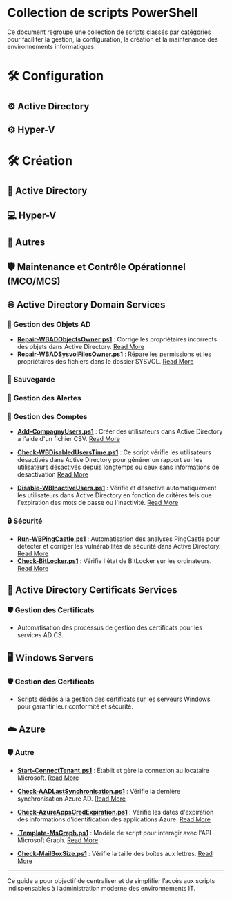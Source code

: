 
# Collection de scripts PowerShell
Ce document regroupe une collection de scripts classés par catégories pour faciliter la gestion, la configuration, la création et la maintenance des environnements informatiques.



# 🛠️ Configuration

## ⚙️ Active Directory

## ⚙️ Hyper-V




# 🛠️ Création

## 🏢 Active Directory


## 💻 Hyper-V


## 📂 Autres




## 🛡️ Maintenance et Contrôle Opérationnel (MCO/MCS)

## 🌐 Active Directory Domain Services

### 🔑 Gestion des Objets AD
- **[Repair-WBADObjectsOwner.ps1](/PowerShell/Scripts/Repair-WBADObjectsOwner/Repair-WBADObjectsOwner.ps1)** : Corrige les propriétaires incorrects des objets dans Active Directory. [Read More](/PowerShell/Documentation/Repair-WBADObjectsOwner/ReadMe.md)
- **[Repair-WBADSysvolFilesOwner.ps1](/PowerShell/Scripts/Repair-WBADSysvolFilesOwner/Repair-WBADSysvolFilesOwner.ps1)** : Répare les permissions et les propriétaires des fichiers dans le dossier SYSVOL. [Read More](/PowerShell/Documentation/Repair-WBADSysvolFilesOwner/ReadMe.md) 

### 💾 Sauvegarde

### 🚨 Gestion des Alertes

### 👤 Gestion des Comptes
- **[Add-CompagnyUsers.ps1](/PowerShell/Scripts/Add-CompagnyUsers/Add-CompagnyUsers.ps1)** : Créer des utilisateurs dans Active Directory a l'aide d'un fichier CSV. [Read More](/PowerShell/Documentation/Add-CompagnyUsers/ReadMe.md) 

- **[Check-WBDisabledUsersTime.ps1](/PowerShell/Scripts/Check-WBDisabledUsersTime/Check-WBDisabledUsersTime.ps1)** : Ce script vérifie les utilisateurs désactivés dans Active Directory pour générer un rapport sur les utilisateurs désactivés depuis longtemps ou ceux sans informations de désactivation [Read More](/PowerShell/Documentation/Check-WBDisabledUsersTime/ReadMe.md)

- **[Disable-WBInactiveUsers.ps1](/PowerShell/Scripts/Disable-WBInactiveUsers/Disable-WBInactiveUsers.ps1)** : Vérifie et désactive automatiquement les utilisateurs dans Active Directory en fonction de critères tels que l'expiration des mots de passe ou l'inactivité. [Read More](/PowerShell/Documentation/Disable-WBInactiveUsers/ReadMe.md) 

### 🔒 Sécurité
- **[Run-WBPingCastle.ps1](/PowerShell/Scripts/Run-WBPingCastle/Run-WBPingCastle.ps1)** : Automatisation des analyses PingCastle pour détecter et corriger les vulnérabilités de sécurité dans Active Directory. [Read More](/PowerShell/Documentation/Run-WBPingCastle/ReadMe.md)
- **[Check-BitLocker.ps1](/PowerShell/Scripts/Check-BitLocker/Check-BitLocker.ps1)** : Vérifie l'état de BitLocker sur les ordinateurs. [Read More](/PowerShell/Documentation/Check-BitLocker/ReadMe.md)

## 🏢 Active Directory Certificats Services

### 🛡️ Gestion des Certificats
- Automatisation des processus de gestion des certificats pour les services AD CS.

## 🖥️ Windows Servers

### 🛡️ Gestion des Certificats
- Scripts dédiés à la gestion des certificats sur les serveurs Windows pour garantir leur conformité et sécurité.

## ☁️ Azure

### 🛡️ Autre
- **[Start-ConnectTenant.ps1](/PowerShell/Scripts/Start-ConnectTenant/Start-ConnectTenant.ps1)** : Établit et gère la connexion au locataire Microsoft. [Read More](/PowerShell/Documentation/Start-ConnectTenant/ReadMe.md)
- **[Check-AADLastSynchronisation.ps1](/PowerShell/Scripts/Check-AADLastSynchronisation/Check-AADLastSynchronisation.ps1)** : Vérifie la dernière synchronisation Azure AD. [Read More](/PowerShell/Documentation/Check-AADLastSynchronisation/ReadMe.md) 
- **[Check-AzureAppsCredExpiration.ps1](/PowerShell/Scripts/Check-AzureAppsCredExpiration/Check-AzureAppsCredExpiration.ps1)** : Vérifie les dates d'expiration des informations d'identification des applications Azure. [Read More](/PowerShell/Documentation/Check-AzureAppsCredExpiration/ReadMe.md) 
  
- **[.Template-MsGraph.ps1](/PowerShell/Scripts/.Template-MsGraph/.Template-MsGraph.ps1)** : Modèle de script pour interagir avec l'API Microsoft Graph. [Read More](/PowerShell/Documentation/.Template-MsGraph/ReadMe.md) 

- **[Check-MailBoxSize.ps1](/PowerShell/Scripts/Check-MailBoxSize/Check-MailBoxSize.ps1)** : Vérifie la taille des boîtes aux lettres. [Read More](/PowerShell/Documentation/Check-MailBoxSize/ReadMe.md) 

---

Ce guide a pour objectif de centraliser et de simplifier l’accès aux scripts indispensables à l’administration moderne des environnements IT.







